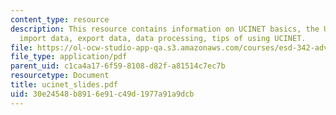 ```yaml
---
content_type: resource
description: This resource contains information on UCINET basics, the UCINET environment,
  import data, export data, data processing, tips of using UCINET.
file: https://ol-ocw-studio-app-qa.s3.amazonaws.com/courses/esd-342-advanced-system-architecture-spring-2006/30e24548b8916e91c49d1977a91a9dcb_ucinet_slides.pdf
file_type: application/pdf
parent_uid: c1ca4a17-6f59-8108-d82f-a81514c7ec7b
resourcetype: Document
title: ucinet_slides.pdf
uid: 30e24548-b891-6e91-c49d-1977a91a9dcb
---
```

